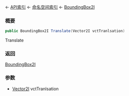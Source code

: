 ← [API索引](Api-Index) ← [命名空间索引](Namespace-Index) ← [BoundingBox2I](VRageMath.BoundingBox2I)

### 概要

```csharp
public BoundingBox2I Translate(Vector2I vctTranlsation)
```

Translate

### 返回

[BoundingBox2I](VRageMath.BoundingBox2I)



### 参数

* [Vector2I](VRageMath.Vector2I) vctTranlsation
